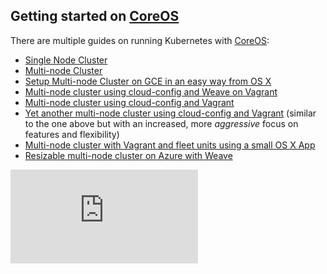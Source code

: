 ## Getting started on [CoreOS](http://coreos.com)

There are multiple guides on running Kubernetes with [CoreOS](http://coreos.com):

* [Single Node Cluster](coreos/coreos_single_node_cluster.md)
* [Multi-node Cluster](coreos/coreos_multinode_cluster.md)
* [Setup Multi-node Cluster on GCE in an easy way from OS X](https://github.com/rimusz/coreos-multi-node-k8s-gce/blob/master/README.md)
* [Multi-node cluster using cloud-config and Weave on Vagrant](https://github.com/errordeveloper/weave-demos/blob/master/poseidon/README.md)
* [Multi-node cluster using cloud-config and Vagrant](https://github.com/pires/kubernetes-vagrant-coreos-cluster/blob/master/README.md)
* [Yet another multi-node cluster using cloud-config and Vagrant](https://github.com/AntonioMeireles/kubernetes-vagrant-coreos-cluster/blob/master/README.md) (similar to the one above but with an increased, more *aggressive* focus on features and flexibility)
* [Multi-node cluster with Vagrant and fleet units using a small OS X App](https://github.com/rimusz/coreos-osx-gui-kubernetes-cluster/blob/master/README.md)
* [Resizable multi-node cluster on Azure with Weave](coreos/azure/README.md)


[![Analytics](https://kubernetes-site.appspot.com/UA-36037335-10/GitHub/docs/getting-started-guides/coreos.md?pixel)]()
